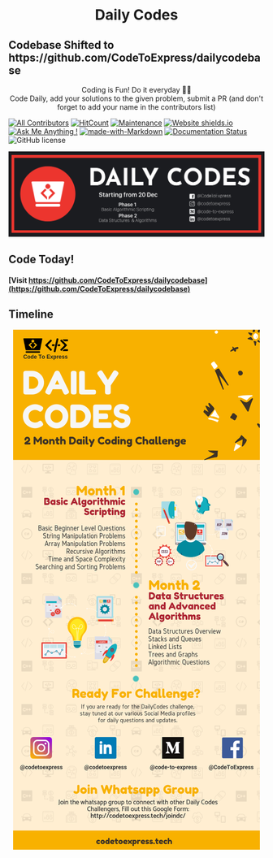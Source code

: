 <h1 align="center">
  Daily Codes
</h1>
<h2 color="red"> Codebase Shifted to https://github.com/CodeToExpress/dailycodebase </h2>
<p align="center">
  Coding is Fun! Do it everyday 💯💯
  <br />
  Code Daily, add your solutions to the given problem, submit a PR (and don't forget to add your name in the contributors list)
</p>

[![All Contributors](https://img.shields.io/badge/all_contributors-3-orange.svg?style=flat-square)](#contributors)
[![HitCount](http://hits.dwyl.io/TheLeanProgrammer/DailyCodes.svg)](http://hits.dwyl.io/MadhavBahlMD/TheLeanProgrammer/DailyCodes) [![Maintenance](https://img.shields.io/badge/Maintained%3F-yes-green.svg)](https://GitHub.com/TheLeanProgrammer/DailyCodes/commit-activity) [![Website shields.io](https://img.shields.io/website-up-down-green-red/http/shields.io.svg)](http://theleanprogrammer.tech/DailyCodes) [![Ask Me Anything !](https://img.shields.io/badge/Ask%20me-anything-1abc9c.svg)](http://madhavbahl.tech/contact/) [![made-with-Markdown](https://img.shields.io/badge/Made%20with-Markdown-1f425f.svg)](http://commonmark.org) [![Documentation Status](https://readthedocs.org/projects/ansicolortags/badge/?version=latest)](http://ansicolortags.readthedocs.io/?badge=latest) ![GitHub license](https://img.shields.io/github/license/TheLeanProgrammer/DailyCodes.svg)

![DailyCodes](./cover-img.png)

## Code Today!

#### [Visit https://github.com/CodeToExpress/dailycodebase](https://github.com/CodeToExpress/dailycodebase)

## Timeline

<p align="center">
  <img src="./timeline.png" alt="timeline">
</p>

